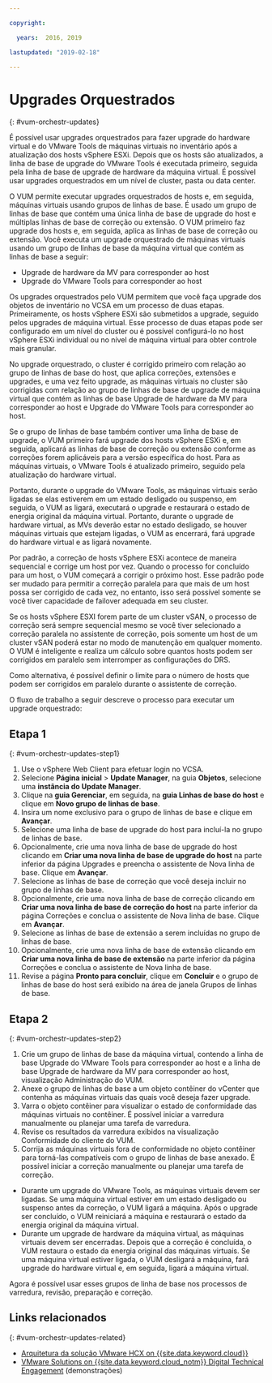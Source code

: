 ```yaml
---

copyright:

  years:  2016, 2019

lastupdated: "2019-02-18"

---
```


# Upgrades Orquestrados
{: #vum-orchestr-updates}

É possível usar upgrades orquestrados para fazer upgrade do hardware virtual e do VMware Tools de máquinas virtuais no inventário após a atualização dos hosts vSphere ESXi. Depois que os hosts são atualizados, a linha de base de upgrade do VMware Tools é executada primeiro, seguida pela linha de base de upgrade de hardware da máquina virtual. É possível usar upgrades orquestrados em um nível de cluster, pasta ou data center.

O VUM permite executar upgrades orquestrados de hosts e, em seguida, máquinas virtuais usando grupos de linhas de base. É usado um grupo de linhas de base que contém uma única linha de base de upgrade do host e múltiplas linhas de base de correção ou extensão. O VUM primeiro faz upgrade dos hosts e, em seguida, aplica as linhas de base de correção ou extensão. Você executa um upgrade orquestrado de máquinas virtuais usando um grupo de linhas de base da máquina virtual que contém as linhas de base a seguir:
* Upgrade de hardware da MV para corresponder ao host
* Upgrade do VMware Tools para corresponder ao host

Os upgrades orquestrados pelo VUM permitem que você faça upgrade dos objetos de inventário no VCSA em um processo de duas etapas. Primeiramente, os hosts vSphere ESXi são submetidos a upgrade, seguido pelos upgrades de máquina virtual. Esse processo de duas etapas pode ser configurado em um nível do cluster ou é possível configurá-lo no host vSphere ESXi individual ou no nível de máquina virtual para obter controle mais granular.

No upgrade orquestrado, o cluster é corrigido primeiro com relação ao grupo de linhas de base do host, que aplica correções, extensões e upgrades, e uma vez feito upgrade, as máquinas virtuais no cluster são corrigidas com relação ao grupo de linhas de base de upgrade de máquina virtual que contém as linhas de base Upgrade de hardware da MV para corresponder ao host e Upgrade do VMware Tools para corresponder ao host.

Se o grupo de linhas de base também contiver uma linha de base de upgrade, o VUM primeiro fará upgrade dos hosts vSphere ESXi e, em seguida, aplicará as linhas de base de correção ou extensão conforme as correções forem aplicáveis para a versão específica do host. Para as máquinas virtuais, o VMware Tools é atualizado primeiro, seguido pela atualização do hardware virtual.

Portanto, durante o upgrade do VMware Tools, as máquinas virtuais serão ligadas se elas estiverem em um estado desligado ou suspenso, em seguida, o VUM as ligará, executará o upgrade e restaurará o estado de energia original da máquina virtual. Portanto, durante o upgrade de hardware virtual, as MVs deverão estar no estado desligado, se houver máquinas virtuais que estejam ligadas, o VUM as encerrará, fará upgrade do hardware virtual e as ligará novamente.

Por padrão, a correção de hosts vSphere ESXi acontece de maneira sequencial e corrige um host por vez. Quando o processo for concluído para um host, o VUM começará a corrigir o próximo host. Esse padrão pode ser mudado para permitir a correção paralela para que mais de um host possa ser corrigido de cada vez, no entanto, isso será possível somente se você tiver capacidade de failover adequada em seu cluster.

Se os hosts vSphere ESXI forem parte de um cluster vSAN, o processo de correção será sempre sequencial mesmo se você tiver selecionado a correção paralela no assistente de correção, pois somente um host de um cluster vSAN poderá estar no modo de manutenção em qualquer momento. O VUM é inteligente e realiza um cálculo sobre quantos hosts podem ser corrigidos em paralelo sem interromper as configurações do DRS.

Como alternativa, é possível definir o limite para o número de hosts que podem ser corrigidos em paralelo durante o assistente de correção.

O fluxo de trabalho a seguir descreve o processo para executar um upgrade orquestrado:

## Etapa 1
{: #vum-orchestr-updates-step1}

1. Use o vSphere Web Client para efetuar login no VCSA.
2. Selecione **Página inicial** > **Update Manager**, na guia **Objetos**, selecione uma **instância do Update Manager**.
3. Clique na **guia Gerenciar**, em seguida, na **guia Linhas de base do host** e clique em **Novo grupo de linhas de base**.
4. Insira um nome exclusivo para o grupo de linhas de base e clique em **Avançar**.
5. Selecione uma linha de base de upgrade do host para incluí-la no grupo de linhas de base.
6. Opcionalmente, crie uma nova linha de base de upgrade do host clicando em **Criar uma nova linha de base de upgrade do host** na parte inferior da página Upgrades e preencha o assistente de Nova linha de base. Clique em **Avançar**.
7. Selecione as linhas de base de correção que você deseja incluir no grupo de linhas de base.
8. Opcionalmente, crie uma nova linha de base de correção clicando em **Criar uma nova linha de base de correção do host** na parte inferior da página Correções e conclua o assistente de Nova linha de base. Clique em **Avançar**.
9. Selecione as linhas de base de extensão a serem incluídas no grupo de linhas de base.
10. Opcionalmente, crie uma nova linha de base de extensão clicando em **Criar uma nova linha de base de extensão** na parte inferior da página Correções e conclua o assistente de Nova linha de base.
11. Revise a página **Pronto para concluir**, clique em **Concluir** e o grupo de linhas de base do host será exibido na área de janela Grupos de linhas de base.

## Etapa 2
{: #vum-orchestr-updates-step2}

1. Crie um grupo de linhas de base da máquina virtual, contendo a linha de base Upgrade do VMware Tools para corresponder ao host e a linha de base Upgrade de hardware da MV para corresponder ao host, visualização Administração do VUM.
2. Anexe o grupo de linhas de base a um objeto contêiner do vCenter que contenha as máquinas virtuais das quais você deseja fazer upgrade.
3. Varra o objeto contêiner para visualizar o estado de conformidade das máquinas virtuais no contêiner. É possível iniciar a varredura manualmente ou planejar uma tarefa de varredura.
4. Revise os resultados da varredura exibidos na visualização Conformidade do cliente do VUM.
5. Corrija as máquinas virtuais fora de conformidade no objeto contêiner para torná-las compatíveis com o grupo de linhas de base anexado. É possível iniciar a correção manualmente ou planejar uma tarefa de correção.
* Durante um upgrade do VMware Tools, as máquinas virtuais devem ser ligadas. Se uma máquina virtual estiver em um estado desligado ou suspenso antes da correção, o VUM ligará a máquina. Após o upgrade ser concluído, o VUM reiniciará a máquina e restaurará o estado da energia original da máquina virtual.
* Durante um upgrade de hardware da máquina virtual, as máquinas virtuais devem ser encerradas. Depois que a correção é concluída, o VUM restaura o estado da energia original das máquinas virtuais. Se uma máquina virtual estiver ligada, o VUM desligará a máquina, fará upgrade do hardware virtual e, em seguida, ligará a máquina virtual.

Agora é possível usar esses grupos de linha de base nos processos de varredura, revisão, preparação e correção.

## Links relacionados
{: #vum-orchestr-updates-related}

* [Arquitetura da solução VMware HCX on {{site.data.keyword.cloud}}](https://www.ibm.com/cloud/garage/files/HCX_Architecture_Design.pdf)
* [VMware Solutions on	{{site.data.keyword.cloud_notm}} Digital Technical Engagement](https://ibm-dte.mybluemix.net/ibm-vmware) (demonstrações)
